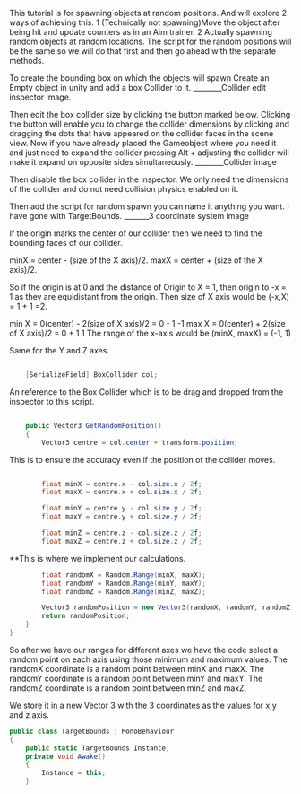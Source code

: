 This tutorial is for spawning objects at random positions.
And will explore 2 ways of achieving this.
1 (Technically not spawning)Move the object after being hit and update counters as in an Aim trainer.
2 Actually spawning random objects at random locations.
The script for the random positions will be the same so we will do that first and then go ahead with the separate methods.

To create the bounding box on which the objects will spawn Create an Empty object in unity and add a box Collider to it.
________Collider edit inspector image.

Then edit the box collider size by clicking the button marked below. Clicking the button will enable you to change the collider dimensions by clicking and dragging the dots
that have appeared on the collider faces in the scene view.
Now if you have already placed the Gameobject where you need it and just need to expand the collider pressing Alt + adjusting the collider will make it expand on opposite sides
simultaneously.
________Collider image

Then disable the box collider in the inspector. We only need the dimensions of the collider and do not need collision physics enabled on it.

Then add the script for random spawn you can name it anything you want. I have gone with TargetBounds.
_______3 coordinate system image

If the origin marks the center of our collider then we need to find the bounding faces of our collider.

minX = center - (size of the X axis)/2.
maxX = center + (size of the X axis)/2.

So if the origin is at 0 and the distance of Origin to X = 1, then origin to -x = 1 as they are equidistant from the origin.
Then size of X axis would be (-x,X) = 1 + 1 =2.

min X = 0(center) - 2(size of X axis)/2
        = 0 - 1
            -1
max X = 0(center) + 2(size of X axis)/2
        = 0 + 1
            1
The range of the x-axis would be (minX, maxX) = (-1, 1)

Same for the Y and Z axes.

```.cs

    [SerializeField] BoxCollider col;
```
An reference to the Box Collider which is to be drag and dropped from the inspector to this script.
```.cs

    public Vector3 GetRandomPosition()
    {
        Vector3 centre = col.center + transform.position;
```
This is to ensure the accuracy even if the position of the collider moves.
```.cs

        float minX = centre.x - col.size.x / 2f;
        float maxX = centre.x + col.size.x / 2f;

        float minY = centre.y - col.size.y / 2f;
        float maxY = centre.y + col.size.y / 2f;

        float minZ = centre.z - col.size.z / 2f;
        float maxZ = centre.z + col.size.z / 2f;
```
**This is where we implement our calculations.

```.cs
        float randomX = Random.Range(minX, maxX);
        float randomY = Random.Range(minY, maxY);
        float randomZ = Random.Range(minZ, maxZ);

        Vector3 randomPosition = new Vector3(randomX, randomY, randomZ);
        return randomPosition;
    }
}
```
So after we have our ranges for different axes we have the code select a random point on each axis using those minimum and maximum values.
  The randomX coordinate is a random point between minX and maxX.
  The randomY coordinate is a random point between minY and maxY.
  The randomZ coordinate is a random point between minZ and maxZ.

We store it in a new Vector 3 with the 3 coordinates as the values for x,y and z axis.


```.cs
public class TargetBounds : MonoBehaviour
{
    public static TargetBounds Instance;
    private void Awake()
    {
        Instance = this;
    }

```


